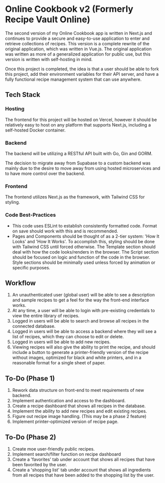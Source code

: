 # Online Cookbook v2 (Formerly Recipe Vault Online)

The second version of my Online Cookbook app is written in Next.js and continues to provide a secure and easy-to-use application to enter and retrieve collections of recipes. This version is a complete rewrite of the original application, which was written in Vue.js. The original application was written as more of a generalized application for public use, but this version is written with self-hosting in mind.

Once this project is completed, the idea is that a user should be able to fork this project, add their environment variables for their API server, and have a fully functional recipe management system that can use anywhere.

## Tech Stack

### Hosting

The frontend for this project will be hosted on Vercel, however it should be relatively easy to host on any platform that supports Next.js, including a self-hosted Docker container.

### Backend

The backend will be utilizing a RESTful API built with Go, Gin and GORM.

The decision to migrate away from Supabase to a custom backend was mainly due to the desire to move away from using hosted microservices and to have more control over the backend.

### Frontend

The frontend utilizes Next.js as the framework, with Tailwind CSS for styling.

### Code Best-Practices

- This code uses ESLint to establish consistently formatted code. Format on save should work with this and is recommended.
- Pages and Components should be thought of as a 2-tier system: 'How It Looks' and 'How It Works'. To accomplish this, styling should be done with Tailwind CSS until forced otherwise. The Template section should deal with how the code looks/renders in the browser. The Script section should be focused on logic and function of the code in the browser. Style sections should be minimally used unless forced by animation or specific purposes.

## Workflow

1. An unauthenticated user (global user) will be able to see a description and sample recipes to get a feel for the way the front-end interface works.
2. At any time, a user will be able to login with pre-existing credentials to view the entire library of recipes.
3. Logged in users will be able to search and browse all recipes in the connected database.
4. Logged in users will be able to access a backend where they will see a list of recipes, which they can choose to edit or delete.
5. Logged in users will be able to add new recipes.
6. Viewing recipes will also give the ability to print the recipe, and should include a button to generate a printer-friendly version of the recipe without images, optimized for black and white printers, and in a reasonable format for a single sheet of paper.

## To-Do (Phase 1)

1. Rework data structure on front-end to meet requirements of new backend.
2. Implement authentication and access to the dashboard.
3. Create a recipe dashboard that shows all recipes in the database.
4. Implement the ability to add new recipes and edit existing recipes.
5. Figure out recipe image handling. (This may be a phase 2 feature)
6. Implement printer-optimized version of recipe page.

## To-Do (Phase 2)

1. Create moe user-friendly public recipes.
2. Implement search/filter function on recipe dashboard
3. Create a 'favorites' tab under account that shows all recipes that have been favorited by the user.
4. Create a 'shopping list' tab under account that shows all ingredients from all recipes that have been added to the shopping list by the user.
